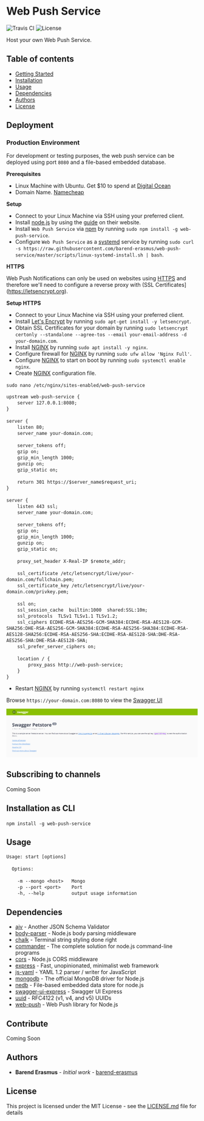 # Web Push Service

![Travis CI](https://travis-ci.org/barend-erasmus/web-push-service.svg?branch=master) ![License](https://img.shields.io/badge/license-MIT-blue.svg)

Host your own Web Push Service.

## Table of contents

- [Getting Started](#getting-started)
- [Installation](#installation)
- [Usage](#usage)
- [Dependencies](#dependencies)
- [Authors](#authors)
- [License](#license)

## Deployment

### Production Environment

For development or testing purposes, the web push service can be deployed using port `8080` and a file-based embedded database.

**Prerequisites**

- Linux Machine with Ubuntu. Get $10 to spend at [Digital Ocean](https://m.do.co/c/c72a0c1661d7)
- Domain Name. [Namecheap](https://www.namecheap.com)

**Setup**

- Connect to your Linux Machine via SSH using your preferred client.
- Install [node.js](https://nodejs.org) by using the [guide](https://nodejs.org/en/download/package-manager/#debian-and-ubuntu-based-linux-distributions) on their website.
- Install `Web Push Service` via [npm](https://www.npmjs.com) by running `sudo npm install -g web-push-service`.
- Configure `Web Push Service` as a [systemd](https://www.freedesktop.org/wiki/Software/systemd) service by running `sudo curl -s https://raw.githubusercontent.com/barend-erasmus/web-push-service/master/scripts/linux-systemd-install.sh | bash`.


**HTTPS**

Web Push Notifications can only be used on websites using [HTTPS](https://developers.google.com/web/fundamentals/push-notifications) and therefore we'll need to configure a reverse proxy with (SSL Certificates](https://letsencrypt.org).

**Setup HTTPS**

- Connect to your Linux Machine via SSH using your preferred client.
- Install [Let's Encrypt](https://letsencrypt.org) by running `sudo apt-get install -y letsencrypt`.
- Obtain SSL Certificates for your domain by running `sudo letsencrypt certonly --standalone --agree-tos --email your-email-address -d your-domain.com`.
- Install [NGINX](https://www.nginx.com) by running `sudo apt install -y nginx`.
- Configure firewall for [NGINX](https://www.nginx.com) by running `sudo ufw allow 'Nginx Full'`.
- Configure [NGINX](https://www.nginx.com) to start on boot by running `sudo systemctl enable nginx`.
- Create [NGINX](https://www.nginx.com) configuration file.

`sudo nano /etc/nginx/sites-enabled/web-push-service`

```
upstream web-push-service {
    server 127.0.0.1:8080;
}

server {
    listen 80;
    server_name your-domain.com;

    server_tokens off;
    gzip on;
    gzip_min_length 1000;
    gunzip on;
    gzip_static on;

    return 301 https://$server_name$request_uri;
}

server {
    listen 443 ssl;
    server_name your-domain.com;

    server_tokens off;
    gzip on;
    gzip_min_length 1000;
    gunzip on;
    gzip_static on;

    proxy_set_header X-Real-IP $remote_addr;

    ssl_certificate /etc/letsencrypt/live/your-domain.com/fullchain.pem;
    ssl_certificate_key /etc/letsencrypt/live/your-domain.com/privkey.pem;

    ssl on;
    ssl_session_cache  builtin:1000  shared:SSL:10m;
    ssl_protocols  TLSv1 TLSv1.1 TLSv1.2;
    ssl_ciphers ECDHE-RSA-AES256-GCM-SHA384:ECDHE-RSA-AES128-GCM-SHA256:DHE-RSA-AES256-GCM-SHA384:ECDHE-RSA-AES256-SHA384:ECDHE-RSA-AES128-SHA256:ECDHE-RSA-AES256-SHA:ECDHE-RSA-AES128-SHA:DHE-RSA-AES256-SHA:DHE-RSA-AES128-SHA;
    ssl_prefer_server_ciphers on;

    location / {
        proxy_pass http://web-push-service;
    }
}
```

- Restart [NGINX](https://www.nginx.com) by running `systemctl restart nginx`

Browse `https://your-domain.com:8080` to view the [Swagger UI](https://swagger.io)

![swagger](https://github.com/barend-erasmus/web-push-service/raw/master/images/swagger.png)

## Subscribing to channels

Coming Soon

## Installation as CLI

`npm install -g web-push-service`

## Usage

```
Usage: start [options]

  Options:

    -m --mongo <host>   Mongo
    -p --port <port>    Port
    -h, --help          output usage information
```

## Dependencies

* [ajv](https://www.npmjs.com/package/ajv) - Another JSON Schema Validator
* [body-parser](https://www.npmjs.com/package/body-parser) - Node.js body parsing middleware
* [chalk](https://www.npmjs.com/package/chalk) - Terminal string styling done right
* [commander](https://www.npmjs.com/package/commander) - The complete solution for node.js command-line programs
* [cors](https://www.npmjs.com/package/cors) - Node.js CORS middleware
* [express](https://www.npmjs.com/package/express) - Fast, unopinionated, minimalist web framework
* [js-yaml](https://www.npmjs.com/package/js-yaml) - YAML 1.2 parser / writer for JavaScript
* [mongodb](https://www.npmjs.com/package/mongodb) - The official MongoDB driver for Node.js
* [nedb](https://www.npmjs.com/package/nedb) - File-based embedded data store for node.js
* [swagger-ui-express](https://www.npmjs.com/package/swagger-ui-express) - Swagger UI Express
* [uuid](https://www.npmjs.com/package/uuid) - RFC4122 (v1, v4, and v5) UUIDs
* [web-push](https://www.npmjs.com/package/web-push) - Web Push library for Node.js

## Contribute

Coming Soon

## Authors

* **Barend Erasmus** - *Initial work* - [barend-erasmus](https://github.com/barend-erasmus)

## License

This project is licensed under the MIT License - see the [LICENSE.md](LICENSE.md) file for details
